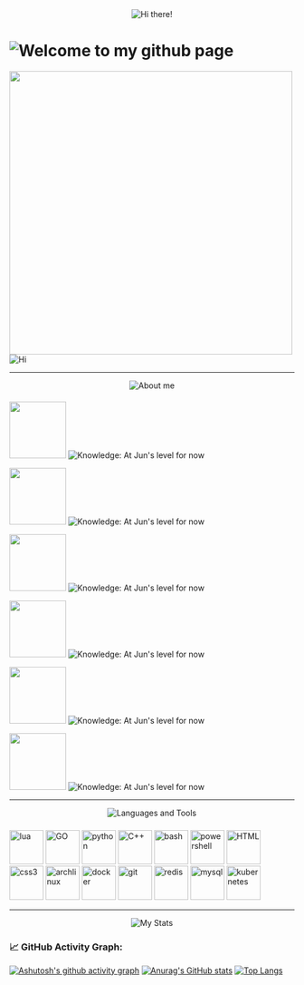 <div id="header" align="center">
  
  <img src="https://fontmeme.com/permalink/250520/8533045e2a32b6d1f7d064ece27b49f5.png" alt="Hi there!"> 
  
</div>
<h1>
  <img src="https://fontmeme.com/permalink/250520/785f7265a01c49589da7bf30e6e72a02.png" alt="Welcome to my github page">
</h1>
<div align="left">
 <img src="https://media.tenor.com/gFDT7Ic6BdkAAAAi/pixel-sitting.gif" width="500" height="500">
<img src="https://fontmeme.com/permalink/250520/0c3ffe96d696f85a80a4a01096a1ca27.png" alt="Hi">
</div>

---

<div align="center">
  
<img src="https://fontmeme.com/permalink/250520/f2b48f875963ab169d65ea7c4bfb1d8f.png" alt="About me">
  
  <h4></h4> 
</div>
  <div align="left">
    
<img src="https://i.ibb.co/3mRtF7hS/3-no-bg-preview-carve-photos.png" width="100"> <img src="https://www.demirramon.com/gen/undertale_text_box.gif?text=Im%20am%20an%20indie%20developer%20on%20Unity&box=deltarune&boxcolor=000000&character=none&size=2&t=1747720463" alt="Knowledge: At Jun's level for now">
 
<!-- -->
<img src="https://img.icons8.com/pixels/64/question-mark.png" width="100"> <img src="https://www.demirramon.com/gen/undertale_text_box.gif?text=Knowledge%3A%20At%20Jun%27s%20level%20for%20now&box=deltarune&boxcolor=000000&character=none&size=2&t=1747720511" alt="Knowledge: At Jun's level for now">  

<img src="https://i.ibb.co/3mRtF7hS/3-no-bg-preview-carve-photos.png" width="100"> <img src="https://www.demirramon.com/gen/undertale_text_box.gif?text=I%20have%20been%20developing%20for%201%20year%20already&box=deltarune&boxcolor=000000&character=none&size=2&t=1747720619" alt="Knowledge: At Jun's level for now">  
<!-- -->
<img src="https://img.icons8.com/pixels/64/question-mark.png" width="100"> <img src="https://www.demirramon.com/gen/undertale_text_box.gif?text=Do%20you%20have%20any%20other%20hobbies%20besides%20programming%3F&box=deltarune&boxcolor=000000&character=none&size=2&t=1747720714" alt="Knowledge: At Jun's level for now">  
  
<img src="https://i.ibb.co/3mRtF7hS/3-no-bg-preview-carve-photos.png" width="100"> <img src="https://www.demirramon.com/gen/undertale_text_box.gif?text=A%20also%20do%20sports%20and%20self-development&box=deltarune&boxcolor=000000&character=none&size=2&t=1747720782" alt="Knowledge: At Jun's level for now">  
<!-- -->
<img src="https://img.icons8.com/pixels/64/question-mark.png" width="100"> <img src="https://www.demirramon.com/gen/undertale_text_box.gif?text=Ok%20thanks%20for%20the%20answers&box=deltarune&boxcolor=000000&character=none&size=2&t=1747720833" alt="Knowledge: At Jun's level for now">
</div>


---
<div align="center">
  
<img src="https://fontmeme.com/permalink/250520/9176b43cdcea5a6fa16b48cfd5645631.png" alt="Languages ​​and Tools">
  
<h3></h3>
  <div align="left">
    <img src="https://cdn.jsdelivr.net/gh/devicons/devicon@latest/icons/lua/lua-plain.svg" width="60" title="lua">
    <img src="https://cdn.jsdelivr.net/gh/devicons/devicon@latest/icons/go/go-original-wordmark.svg" width="60" title="GO">
    <img src="https://cdn.jsdelivr.net/gh/devicons/devicon@latest/icons/python/python-original.svg" width="60" title="python">
    <img src="https://cdn.jsdelivr.net/gh/devicons/devicon@latest/icons/cplusplus/cplusplus-original.svg" width="60" title="C++">
    <img src="https://cdn.jsdelivr.net/gh/devicons/devicon@latest/icons/bash/bash-original.svg" width="60" title="bash">
    <img src="https://cdn.jsdelivr.net/gh/devicons/devicon@latest/icons/powershell/powershell-original.svg" width="60" title="powershell">
    <img src="https://cdn.jsdelivr.net/gh/devicons/devicon@latest/icons/html5/html5-original.svg" width="60" title="HTML">
    <img src="https://cdn.jsdelivr.net/gh/devicons/devicon@latest/icons/css3/css3-original.svg" width="60" title="css3">     
    <img src="https://cdn.jsdelivr.net/gh/devicons/devicon@latest/icons/archlinux/archlinux-original.svg" width="60" title="archlinux">
    <img src="https://cdn.jsdelivr.net/gh/devicons/devicon@latest/icons/docker/docker-original.svg" width="60" title="docker">
    <img src="https://cdn.jsdelivr.net/gh/devicons/devicon@latest/icons/git/git-original.svg" width="60" title="git">
    <img src="https://cdn.jsdelivr.net/gh/devicons/devicon@latest/icons/redis/redis-original-wordmark.svg" width="60" title="redis">
    <img src="https://cdn.jsdelivr.net/gh/devicons/devicon@latest/icons/mysql/mysql-original-wordmark.svg" width="60" title="mysql">
    <img src="https://cdn.jsdelivr.net/gh/devicons/devicon@latest/icons/kubernetes/kubernetes-original.svg" width="60" title="kubernetes">
<!-- 
<img src="https://www.svgrepo.com/show/306796/steam.svg" width="60" title="steam">
-->                        
  </div>
</div>

---

<div align="center">
  
<img src="https://fontmeme.com/permalink/250520/958f68be0fcf09fc9719805166630c7b.png" alt="My Stats">
  
</div>
<h4></h4>

### 📈 GitHub Activity Graph:
[![Ashutosh's github activity graph](https://github-readme-activity-graph.vercel.app/graph?username=FixitFun&theme=github-compact)](https://github.com/ashutosh00710/github-readme-activity-graph)
[![Anurag's GitHub stats](https://github-readme-stats.vercel.app/api?username=FixitFun&theme=dark)](https://github.com/anuraghazra/github-readme-stats)
[![Top Langs](https://github-readme-stats.vercel.app/api/top-langs/?username=FixitFun&layout=donut)](https://github.com/anuraghazra/github-readme-stats)
